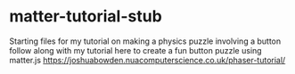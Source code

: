 # matter-tutorial-stub
Starting files for my tutorial on making a physics puzzle involving a button
follow along with my tutorial here to create a fun button puzzle using matter.js
https://joshuabowden.nuacomputerscience.co.uk/phaser-tutorial/

